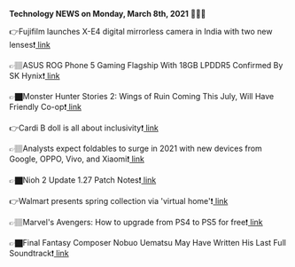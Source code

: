 <b>Technology NEWS on Monday, March 8th, 2021</b> 📡📡📡 

👉Fujifilm launches X-E4 digital mirrorless camera in India with two new lenses❗️<a href='https://techblock.club/?p=10531'> link</a>

👉🏽ASUS ROG Phone 5 Gaming Flagship With 18GB LPDDR5 Confirmed By SK Hynix❗️<a href='https://techblock.club/?p=10533'> link</a>

👉🏿Monster Hunter Stories 2: Wings of Ruin Coming This July, Will Have Friendly Co-op❗️<a href='https://techblock.club/?p=10535'> link</a>

👉Cardi B doll is all about inclusivity❗️<a href='https://techblock.club/?p=10537'> link</a>

👉🏽Analysts expect foldables to surge in 2021 with new devices from Google, OPPO, Vivo, and Xiaomi❗️<a href='https://techblock.club/?p=10539'> link</a>

👉🏿Nioh 2 Update 1.27 Patch Notes❗️<a href='https://techblock.club/?p=10541'> link</a>

👉Walmart presents spring collection via 'virtual home'❗️<a href='https://techblock.club/?p=10543'> link</a>

👉🏽Marvel's Avengers: How to upgrade from PS4 to PS5 for free❗️<a href='https://techblock.club/?p=10545'> link</a>

👉🏿Final Fantasy Composer Nobuo Uematsu May Have Written His Last Full Soundtrack❗️<a href='https://techblock.club/?p=10547'> link</a>

